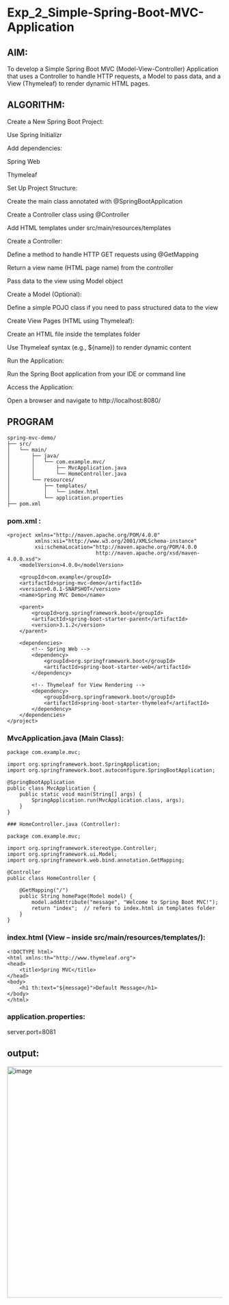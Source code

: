 # Exp_2_Simple-Spring-Boot-MVC-Application

## AIM:
To develop a Simple Spring Boot MVC (Model-View-Controller) Application that uses a Controller to handle HTTP requests, a Model to pass data, and a View (Thymeleaf) to render dynamic HTML pages.

## ALGORITHM:
Create a New Spring Boot Project:

Use Spring Initializr

Add dependencies:

Spring Web

Thymeleaf

Set Up Project Structure:

Create the main class annotated with @SpringBootApplication

Create a Controller class using @Controller

Add HTML templates under src/main/resources/templates

Create a Controller:

Define a method to handle HTTP GET requests using @GetMapping

Return a view name (HTML page name) from the controller

Pass data to the view using Model object

Create a Model (Optional):

Define a simple POJO class if you need to pass structured data to the view

Create View Pages (HTML using Thymeleaf):

Create an HTML file inside the templates folder

Use Thymeleaf syntax (e.g., ${name}) to render dynamic content

Run the Application:

Run the Spring Boot application from your IDE or command line

Access the Application:

Open a browser and navigate to http://localhost:8080/
## PROGRAM
```
spring-mvc-demo/
├── src/
│   └── main/
│       ├── java/
│       │   └── com.example.mvc/
│       │       ├── MvcApplication.java
│       │       └── HomeController.java
│       └── resources/
│           ├── templates/
│           │   └── index.html
│           └── application.properties
├── pom.xml
```
### pom.xml :
```
<project xmlns="http://maven.apache.org/POM/4.0.0"
         xmlns:xsi="http://www.w3.org/2001/XMLSchema-instance"
         xsi:schemaLocation="http://maven.apache.org/POM/4.0.0 
                             http://maven.apache.org/xsd/maven-4.0.0.xsd">
    <modelVersion>4.0.0</modelVersion>

    <groupId>com.example</groupId>
    <artifactId>spring-mvc-demo</artifactId>
    <version>0.0.1-SNAPSHOT</version>
    <name>Spring MVC Demo</name>

    <parent>
        <groupId>org.springframework.boot</groupId>
        <artifactId>spring-boot-starter-parent</artifactId>
        <version>3.1.2</version>
    </parent>

    <dependencies>
        <!-- Spring Web -->
        <dependency>
            <groupId>org.springframework.boot</groupId>
            <artifactId>spring-boot-starter-web</artifactId>
        </dependency>

        <!-- Thymeleaf for View Rendering -->
        <dependency>
            <groupId>org.springframework.boot</groupId>
            <artifactId>spring-boot-starter-thymeleaf</artifactId>
        </dependency>
    </dependencies>
</project>
```
### MvcApplication.java (Main Class):
```
package com.example.mvc;

import org.springframework.boot.SpringApplication;
import org.springframework.boot.autoconfigure.SpringBootApplication;

@SpringBootApplication
public class MvcApplication {
    public static void main(String[] args) {
        SpringApplication.run(MvcApplication.class, args);
    }
}

### HomeController.java (Controller):

package com.example.mvc;

import org.springframework.stereotype.Controller;
import org.springframework.ui.Model;
import org.springframework.web.bind.annotation.GetMapping;

@Controller
public class HomeController {

    @GetMapping("/")
    public String homePage(Model model) {
        model.addAttribute("message", "Welcome to Spring Boot MVC!");
        return "index";  // refers to index.html in templates folder
    }
}
```
### index.html (View – inside src/main/resources/templates/):
```
<!DOCTYPE html>
<html xmlns:th="http://www.thymeleaf.org">
<head>
    <title>Spring MVC</title>
</head>
<body>
    <h1 th:text="${message}">Default Message</h1>
</body>
</html>
```

### application.properties:
 server.port=8081
## output:
<img width="1111" height="540" alt="image" src="https://github.com/user-attachments/assets/7c0c6ca7-291b-4a6c-aa89-39d379ee2c1c" />


